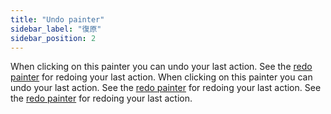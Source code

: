 ```yaml
---
title: "Undo painter"
sidebar_label: "復原"
sidebar_position: 2
---
```


When clicking on this painter you can undo your last action. See the [redo painter](redo) for redoing your last action. When clicking on this painter you can undo your last action. See the [redo painter](redo) for redoing your last action. See the [redo painter](redo) for redoing your last action.
